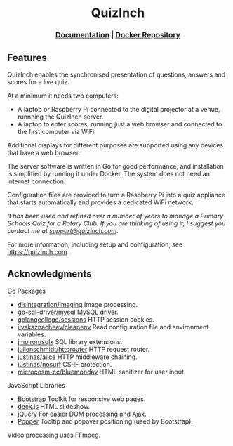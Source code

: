 <h1 align="center">QuizInch</h1>

<div align="center">
  <h3>
    <a href="https://quizinch.com">Documentation</a>
    <span> | </span>
    <a href="https://hub.docker.com/r/inchworks/quizinch">Docker Repository</a>
  </h3>
</div>

## Features
QuizInch enables the synchronised presentation of questions, answers and scores for a live quiz. 

At a minimum it needs two computers:
- A laptop or Raspberry Pi connected to the digital projector at a venue, runnning the QuizInch server.
- A laptop to enter scores, running just a web browser and connected to the first computer via WiFi.

Additional displays for different purposes are supported using any devices that have a web browser.  

The server software is written in Go for good performance, and installation is simplified by running it under Docker.
The system does not need an internet connection.

Configuration files are provided to turn a Raspberry Pi into a quiz appliance that starts automatically and provides a dedicated WiFi network. 

_It has been used and refined over a number of years to manage a Primary Schools Quiz for a Rotary Club. If you are thinking of using it, I suggest you contact me at support@quizinch.com._

For more information, including setup and configuration, see https://quizinch.com.

## Acknowledgments

Go Packages

- [disintegration/imaging](https://github.com/disintegration/imaging) Image processing.
- [go-sql-driver/mysql](https://github.com/go-sql-driver/mysql) MySQL driver.
- [golangcollege/sessions](https://github.com/golangcollege/sessions) HTTP session cookies.
- [ilyakaznacheev/cleanenv](https://github.com/ilyakaznacheev/cleanenv) Read configuration file and environment variables.
- [jmoiron/sqlx](https://github.com/jmoiron/sqlx) SQL library extensions.
- [julienschmidt/httprouter](https://github.com/julienschmidt/httprouter) HTTP request router.
- [justinas/alice](https://github.com/justinas/alice) HTTP middleware chaining.
- [justinas/nosurf](https://github.com/justinas/nosurf) CSRF protection.
- [microcosm-cc/bluemonday](https://github.com/microcosm-cc/bluemonday) HTML sanitizer for user input.

JavaScript Libraries
- [Bootstrap](https://getbootstrap.com) Toolkit for responsive web pages.
- [deck.js](http://imakewebthings.com/deck.js/) HTML slideshow.
- [jQuery](https://jquery.com) For easier DOM processing and Ajax.
- [Popper](https://popper.js.org) Tooltip and popover positioning (used by Bootstrap).

Video processing uses [FFmpeg](https://ffmpeg.org).